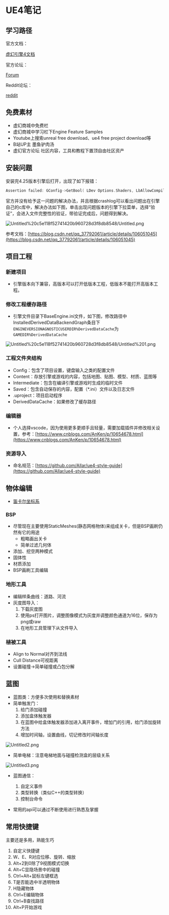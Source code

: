 # UE4笔记

## 学习路径

官方文档：

[虚幻引擎4文档](https://docs.unrealengine.com/zh-CN/index.html)

官方论坛：

[Forum](https://forums.unrealengine.com/)

Reddit论坛：

[reddit](https://www.reddit.com/)

## 免费素材

- 虚幻商城中免费栏
- 虚幻商城中学习栏下Engine Feature Samples
- Youtube上搜索unreal free download、ue4 free project download等
- B站UP主 墨鱼驴肉汤
- 虚幻官方论坛 社区内容，工具和教程下置顶自由社区资产

## 安装问题

安装完4.25版本引擎后打开，出现了如下报错：

```cpp
Assertion failed: GConfig->GetBool( LDev Options.Shaders, LbAllowCompilingThroughWorkers, bAllowCompilingThroughWorkers, GEngineIni ) [File:D:/Build/++UE4/Sync/Engine/Source/Runtime/Engine/Private/ShaderCompiler/ShaderCompiler.cpp]
```

官方并没有给予这一问题的解决办法，并且根据crashlog可以看出问题出在引擎自己的c库中，解决办法如下图，单击出现问题版本的引擎下拉菜单，选择“验证”，会进入文件完整性的验证，带验证完成后，问题得到解决。

![Untitled%20c5e118f52741420b960728d3f8db8548/Untitled.png](./MarkDownImg/Untitled.png)

参考文档：[https://blog.csdn.net/qq_37792061/article/details/106051045](https://blog.csdn.net/qq_37792061/article/details/106051045)

## 项目工程

### 新建项目

- 引擎版本向下兼容，高版本可以打开低版本工程，低版本不能打开高版本工程。

### 修改工程缓存路径

- 引擎文件目录下BaseEngine.ini文件，如下图，修改路径中InstalledDerivedDataBackendGraph条目下`ENGINEVERSIONAGNOSTICUSERDIR%DerivedDataCache`为`GAMEDIR%DerivedDataCache`

![Untitled%20c5e118f52741420b960728d3f8db8548/Untitled%201.png](./MarkDownImg/Untitled1.png)

### 工程文件夹结构

- Config：包含了项目设置，键盘输入之类的配置文件
- Content：存放引擎或游戏的内容，包括地图、贴图、模型、材质、蓝图等
- Intermediate：包含在编译引擎或游戏时生成的临时文件
- Saved：包含自动保存的内容，配置（*.ini）文件以及日志文件
- .uproject：项目启动程序
- DerivedDataCache：如果修改了缓存路径

### 编辑器

- 个人选择vscode，因为使用更多更顺手且轻量，需要加载插件并修改相关设置，参考：[https://www.cnblogs.com/AnKen/p/10654678.html](https://www.cnblogs.com/AnKen/p/10654678.html)

### 资源导入

- 命名规范：[https://github.com/Allar/ue4-style-guide](https://github.com/Allar/ue4-style-guide)

## 物体编辑

- [笛卡尔坐标系](https://baike.baidu.com/item/%E7%AC%9B%E5%8D%A1%E5%B0%94%E5%9D%90%E6%A0%87%E7%B3%BB/4522878?fr=aladdin)

### BSP

- 尽管现在主要使用StaticMeshes(静态网格物体)来组成关卡，但是BSP画刷仍然有它的用途
  - 粗略画出关卡
  - 简单过滤几何体
- 添加、挖空两种模式
- 固体性
- 材质添加
- BSP画刷工具编辑

### 地形工具

- 编辑样条曲线：道路、河流
- 灰度图导入：
    1. 下载灰度图
    2. 使用ps打开图片，调整图像模式为灰度并调整颜色通道为16位，保存为png或raw
    3. 在地形工具管理下从文件导入

### 植被工具

- Align to Normal对齐到法线
- Cull Distance可视距离
- 设置碰撞→简单碰撞或凸包分解

## 蓝图

- 蓝图类：方便多次使用和替换素材
- 简单触发门：
    1. 给门添加碰撞
    2. 添加盒体触发器
    3. 在蓝图中给盒体触发器添加进入离开事件，增加门的引用，给门添加旋转方法
    4. 增加时间轴，设置曲线，切记修改时间轴长度

![Untitled2.png](./MarkDownImg/Untitled2.png)

- 简单电梯：注意电梯地面与碰撞检测盒的层级关系

![Untitled3.png](./MarkDownImg/Untitled3.png)

- 蓝图通信：
    1. 自定义事件
    2. 类型转换（类似C++的类型转换）
    3. 控制台命令

- 常用的api可以通过不断使用进行熟悉及掌握

## 常用快捷键

主要还是多用，熟能生巧

1. 自定义快捷键
2. W、E、R对应位移、旋转、缩放
3. Alt+2到0除了9视图模式切换
4. Alt+C显隐场景中的碰撞
5. Ctrl+Alt+鼠标左键框选
6. T是否能选中半透明物体
7. H隐藏物体
8. Ctrl+E编辑物体
9. Ctrl+B查找路径
10. Alt+P开始游戏
